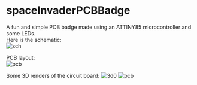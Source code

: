 # spaceInvaderPCBBadge  
A fun and simple PCB badge made using an ATTINY85 microcontroller and some LEDs.  
Here is the schematic:  
![sch](https://raw.gitub.com/B1QUAD/spaceInvaderPCBBadge/Media/sch.png)  

PCB layout:  
![pcb](https://raw.github.com/B1QUAD/spaceInvaderPCBBadge/Media/pcb.png)

Some 3D renders of the circuit board:
![3d0](https://raw.github.com/B1QUAD/spaceInvaderPCBBadge/Media/pcb3d-0.png)
![pcb](https://raw.github.com/B1QUAD/spaceInvaderPCBBadge/Media/pcb3e-1.png)

